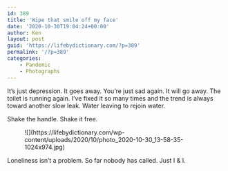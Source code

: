 ```yaml
---
id: 389
title: 'Wipe that smile off my face'
date: '2020-10-30T19:04:24+00:00'
author: Ken
layout: post
guid: 'https://lifebydictionary.com/?p=389'
permalink: '/?p=389'
categories:
    - Pandemic
    - Photographs
---
```


It’s just depression. It goes away. You’re just sad again. It will go away. The toilet is running again. I’ve fixed it so many times and the trend is always toward another slow leak. Water leaving to rejoin water.

Shake the handle. Shake it free.

<figure class="wp-block-image size-large">![](https://lifebydictionary.com/wp-content/uploads/2020/10/photo_2020-10-30_13-58-35-1024x974.jpg)</figure>Loneliness isn’t a problem. So far nobody has called. Just I &amp; I.